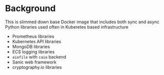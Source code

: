 # Background

This is slimmed down base Docker image that includes
both sync and async Python libraries
used often in Kuberetes based infrastructure

* Prometheus libraries
* Kubernetes API libraries
* MongoDB libraries
* ECS logging libraries
* `aiofile` with `caio` backend
* Sanic web framework
* cryptography.io libraries
